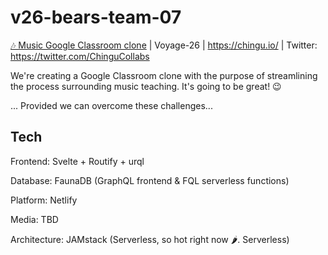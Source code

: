 # v26-bears-team-07

[🎶 Music Google Classroom clone](https://v26-bears-07.netlify.app/) | Voyage-26 | https://chingu.io/ | Twitter: https://twitter.com/ChinguCollabs

We're creating a Google Classroom clone with the purpose of streamlining the process surrounding music teaching. It's going to be great! 😉

... Provided we can overcome these challenges...

## Tech

Frontend: Svelte + Routify + urql

Database: FaunaDB (GraphQL frontend & FQL serverless functions)

Platform: Netlify

Media: TBD

Architecture: JAMstack (Serverless, so hot right now 🌶. Serverless)
